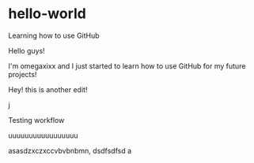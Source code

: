 # hello-world
Learning how to use GitHub

Hello guys! 

I'm omegaxixx and I just started to learn how to use GitHub for my future projects!

Hey! this is another edit!

j

Testing workflow

uuuuuuuuuuuuuuuuu

asasdzxczxccvbvbnbmn,
dsdfsdfsd a

